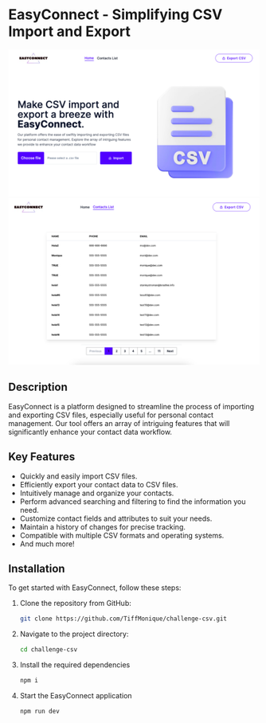 # EasyConnect - Simplifying CSV Import and Export

![EasyConnect HomePage](homepage.png)
![EasyConnect Contact List Page](contactlistpage.png)


## Description

EasyConnect is a platform designed to streamline the process of importing and exporting CSV files, especially useful for personal contact management. Our tool offers an array of intriguing features that will significantly enhance your contact data workflow.

## Key Features

- Quickly and easily import CSV files.
- Efficiently export your contact data to CSV files.
- Intuitively manage and organize your contacts.
- Perform advanced searching and filtering to find the information you need.
- Customize contact fields and attributes to suit your needs.
- Maintain a history of changes for precise tracking.
- Compatible with multiple CSV formats and operating systems.
- And much more!

## Installation

To get started with EasyConnect, follow these steps:

1. Clone the repository from GitHub:

   ```bash
   git clone https://github.com/TiffMonique/challenge-csv.git
   ```

2. Navigate to the project directory:
   ```bash
   cd challenge-csv
   ```
   
3. Install the required dependencies
    ```bash
    npm i
   ```
    
5. Start the EasyConnect application

    ```bash
    npm run dev
    ```

